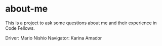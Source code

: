 # about-me
This is a project to ask some questions about me and their experience in Code Fellows.

Driver: Mario Nishio
Navigator: Karina Amador